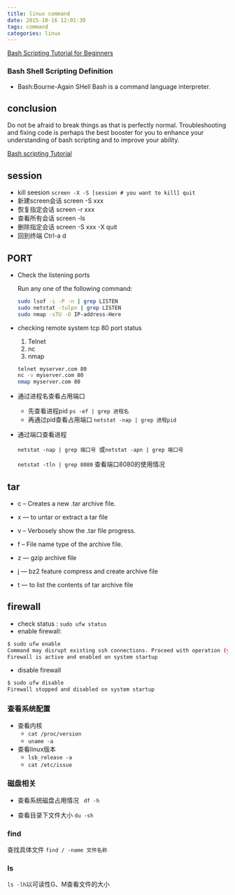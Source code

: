 ```yaml
---
title: linux command
date: 2015-10-16 12:01:30
tags: command
categories: linux
---
```


[Bash Scripting Tutorial for Beginners](https://linuxconfig.org/bash-scripting-tutorial-for-beginners)

### Bash Shell Scripting Definition
- Bash:Bourne-Again SHell
  Bash is a command language interpreter. 
## conclusion
Do not be afraid to break things as that is perfectly normal. Troubleshooting and fixing code is perhaps the best booster for you to enhance your understanding of bash scripting and to improve your ability.

[Bash scripting Tutorial](https://linuxconfig.org/bash-scripting-tutorial#h24-stdout-to-screen)

## session

- kill seesion `screen -X -S [session # you want to kill] quit`
- 新建screen会话           screen -S xxx
- 恢复指定会话               screen -r xxx
- 查看所有会话                screen -ls
- 删除指定会话                screen -S xxx -X quit
- 回到终端                        Ctrl-a d

## PORT 
- Check the listening ports

  Run any one of the following command:
  ```bash
  sudo lsof -i -P -n | grep LISTEN 
  sudo netstat -tulpn | grep LISTEN
  sudo nmap -sTU -O IP-address-Here
  ```

- checking remote system tcp 80 port status
  1. Telnet
  2. nc
  3. nmap
  ```bash
  telnet myserver.com 80 
  nc -v myserver.com 80
  nmap myserver.com 80 
  ```

- 通过进程名查看占用端口

  - 先查看进程pid	`ps -ef | grep 进程名 `
  - 再通过pid查看占用端口    `netstat -nap | grep 进程pid `

- 通过端口查看进程

  `netstat -nap | grep 端口号 `或`netstat -apn | grep 端口号`

  `netstat -tln | grep 8080` 查看端口8080的使用情况

## tar

- c – Creates a new .tar archive file.
- x — to untar or extract a tar file

- v – Verbosely show the .tar file progress.
- f – File name type of the archive file.

- z — gzip archive file
- j —  bz2 feature compress and create archive file
- t — to list the contents of tar archive file

## firewall

- check status : `sudo ufw status`
- enable firewall: 
```bash
$ sudo ufw enable
Command may disrupt existing ssh connections. Proceed with operation (y|n)? y
Firewall is active and enabled on system startup
```
- disable firewall
```bash
$ sudo ufw disable
Firewall stopped and disabled on system startup
```

### 查看系统配置

- 查看内核
  - `cat /proc/version`
  - `uname -a`
- 查看linux版本
  - `lsb_release -a`
  - `cat /etc/issue`

### 磁盘相关

- 查看系统磁盘占用情况    ` df -h`

- 查看目录下文件大小        `du -sh`

### find

查找具体文件	`find / -name 文件名称`

### ls

`ls -lh`以可读性G、M查看文件的大小